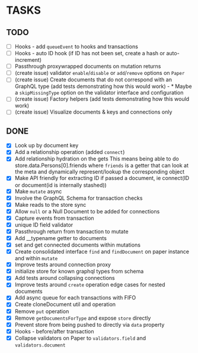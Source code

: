 # TASKS

## TODO

- [ ] Hooks - add `queueEvent` to hooks and transactions
- [ ] Hooks - auto ID hook (if ID has not been set, create a hash or auto-increment)
- [ ] Passthrough proxywrapped documents on mutation returns
- [ ] (create issue) validator `enable`/`disable` or `add`/`remove` options on `Paper`
- [ ] (create issue) Create documents that do not correspond with an GraphQL type (add tests demonstrating how this would work)
      - * Maybe a `skipMissingType` option on the validator interface and configuration
- [ ] (create issue) Factory helpers (add tests demonstrating how this would work)
- [ ] (create issue) Visualize documents & keys and connections only

## DONE

- [x] Look up by document key
- [x] Add a relationship operation (added `connect`)
- [x] Add relationship hydration on the gets
      This means being able to do store.data.Persons[0].friends
      where `friends` is a getter that can look at the meta and dynamically
      represent/lookup the corresponding object
- [X] Make API friendly for extracting ID if passed a document, ie connect(ID or document(id is internally stashed))
- [X] Make `mutate` async
- [X] Involve the GraphQL Schema for transaction checks
- [X] Make reads to the store sync
- [X] Allow `null` or a Null Document to be added for connections
- [X] Capture events from transaction
- [X] unique ID field validator
- [X] Passthrough return from transaction to mutate
- [X] Add __typename getter to documents
- [X] set and get connected documents within mutations
- [X] Create consolidated interface `find` and `findDocument` on paper instance and within `mutate`
- [X] Improve tests around connection proxy
- [X] initialize store for known graphql types from schema
- [X] Add tests around collapsing connections
- [X] Improve tests around `create` operation edge cases for nested documents
- [X] Add async queue for each transactions with FIFO
- [X] Create cloneDocument util and operation
- [X] Remove `put` operation
- [X] Remove `getDocumentsForType` and expose `store` directly
- [X] Prevent store from being pushed to directly via `data` property
- [X] Hooks - before/after transaction
- [X] Collapse validators on Paper to `validators.field` and `validators.document`
